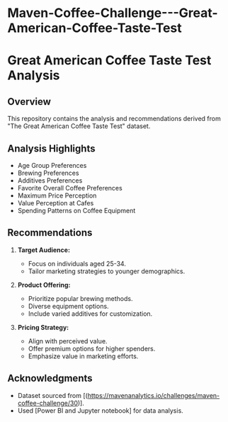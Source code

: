 # Maven-Coffee-Challenge---Great-American-Coffee-Taste-Test

# Great American Coffee Taste Test Analysis

## Overview
This repository contains the analysis and recommendations derived from "The Great American Coffee Taste Test" dataset.

## Analysis Highlights
- Age Group Preferences
- Brewing Preferences
- Additives Preferences
- Favorite Overall Coffee Preferences
- Maximum Price Perception
- Value Perception at Cafes
- Spending Patterns on Coffee Equipment

## Recommendations
1. **Target Audience:**
   - Focus on individuals aged 25-34.
   - Tailor marketing strategies to younger demographics.

2. **Product Offering:**
   - Prioritize popular brewing methods.
   - Diverse equipment options.
   - Include varied additives for customization.

3. **Pricing Strategy:**
   - Align with perceived value.
   - Offer premium options for higher spenders.
   - Emphasize value in marketing efforts.

## Acknowledgments
- Dataset sourced from [(https://mavenanalytics.io/challenges/maven-coffee-challenge/30)].
- Used [Power BI and Jupyter notebook] for data analysis.
